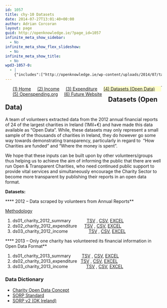 ```yaml
---
id: 1057
title: chy-10 Datasets
date: 2014-07-27T13:01:40+00:00
author: Adrian Corcoran
layout: page
guid: http://openknowledge.ie/?page_id=1057
infinite_meta_show_sidebar:
  - No
infinite_meta_show_flex_slideshow:
  - No
infinite_meta_show_title:
  - No
wpd3-1057-0:
  - |
    {"includes":["http://openknowledge.ie/wp-content/uploads/2014/07/tabulate.js","https://ajax.googleapis.com/ajax/libs/jquery/1.11.0/jquery.min.js","http://openknowledge.ie/wp-content/uploads/2014/07/jquery.tablesorter.min_.js","http://openknowledge.ie/wp-content/uploads/2014/08/jquery.formatCurrency-1.4.0.min_.js"],"code":"\tvar mydata; // store data globally\r\n\t\r\n\t//-----------------------------------------------------------\r\n\t// 1. Load external data and format into hierarchy\r\n\t// 1.1 load external data\r\n\td3.tsv(\"http://openknowledge.ie/wp-content/uploads/2014/11/dsdd.tsv\", function(error, data3) {\r\n\t\tdata3.forEach(function(d) {\r\n\t      d.RowID = parseInt(d.RowID);\r\n\t\t});\r\n\t\t\t\t\t\r\n\t\tmydata = data3.filter(function(d) { return 1 == 1; });\r\n//\t\talert(JSON.stringify(mydata.filter(function(d) { return 1 == 1 ; })));\r\n\t\t\t\r\n\t\tvar cols = [\"RowID\",\"Column\",\"Format\",\"Description\",\"ds01\",\"ds02\",\"ds03\"\r\n\t\t    ]; // build array of column\r\n\t\t$(tabulate(mydata.filter(function(d) { return 1 == 1; }),cols ,\"#tbl\"));\t//build table\r\n\t\t\r\n/*\r\n\t\t// build anchor element for title\r\n\t\t$('#tbl table tbody').children('tr').each(function() {\r\n\t\t\tvar a = $(this).children('td:nth-child(2)').html();\r\n\t\t\tvar h = $(this).children('td:nth-child(3)').html();\r\n\t\t\tvar s = \"<a target=\\\"_blank\\\" href=\\\"\"+h+\"\\\">\"+a+\"</a>\";\r\n//\t\t\talert(h);\r\n\t\t\tif ( h != '' ) { $(this).children('td:nth-child(2)').html(s); }\r\n\t\t});\r\n\t\t\r\n\t    // Format Currency\r\n\t\t$('#tbl table tbody').children('tr').each(function() {\r\n\t\t    $(this).children('td:nth-child(4)').formatCurrency({symbol:'€',roundToDecimalPlace:-1});\r\n//\t\t    $(this).children('td:nth-child(9)').formatCurrency({symbol:'€',roundToDecimalPlace:-1});\r\n//\t\t    $(this).children('td:nth-child(10)').formatCurrency({symbol:'€',roundToDecimalPlace:-1});\r\n\t\t    $(this).children('td:nth-child(4)').css('text-align','right');\r\n//\t\t    $(this).children('td:nth-child(9)').css('text-align','right');\r\n//\t\t    $(this).children('td:nth-child(10)').css('text-align','right');\r\n\t\t});\r\n\t\t\r\n\t    // Format Percentage\r\n\t\t$('#tbl table tbody').children('tr').each(function() {\r\n\t\t    $(this).children('td:nth-child(6)').append(' %');$(this).children('td:nth-child(6)').css('text-align','right');\r\n\t\t    $(this).children('td:nth-child(7)').append(' %');$(this).children('td:nth-child(7)').css('text-align','right');\r\n\t\t    $(this).children('td:nth-child(8)').append(' %');$(this).children('td:nth-child(8)').css('text-align','right');\r\n\t\t});\r\n\t\t\r\n*/\r\n        // hide columns\r\n//        $('#tbl table thead th:nth-child(3)').hide();$('#tbl table tbody td:nth-child(3)').hide();\r\n        $(\"#tbl table\").tablesorter();  // sort table\r\n  });"}
---
```

<ul id="menu">
  <li style="float: left; display: inline; padding-right: 20px;">
    <a href="chy-04">(1) Home</a>
  </li>
  <li style="float: left; display: inline; padding-right: 20px;">
    <a href="chy-12-2">(2) Income</a>
  </li>
  <li style="float: left; display: inline; padding-right: 20px;">
    <a href="chy-15">(3) Expenditure</a>
  </li>
  <li style="float: left; display: inline; padding-right: 20px; background-color: #ffffcc;">
    <a href="chy-10-datasets">(4) Datasets (Open Data)</a>
  </li>
  <li style="float: left; display: inline; padding-right: 20px;">
    <a href="openspending">(5) Openspending.org</a>
  </li>
  <li style="float: left; display: inline; padding-right: 20px;">
    <a href="chy-12">(6) Future Website</a>
  </li>
</ul>

* * *

## Datasets (Open Data)

A team of volunteers extracted data from the 2012 annual financial reports of 24 of the largest charities in Ireland (1Mil+€) and have made this data available as &#8220;Open Data&#8221;. While, these datasets may only represent a small sample of the thousands of charities in Ireland, they do however go some way towards demonstrating transparency, particularly in regard to  &#8220;How Charities are funded&#8221; and &#8220;Where the money is spent&#8221;.

We hope that these inputs can be built upon by other volunteers/groups thus helping us to achieve the aim of informing the public that there are well run Open & Transparent Charities, who need continued public support to provide vital services and simultaneously encourage the Charity Sector to become more transparent by publishing their reports in an open data format.

**Datasets:**
  
**** 2012 &#8211; Data scraped by volunteers from Annual Reports**

<a href="https://docs.google.com/document/d/14rmhlEgdfolXyJASAe-X-mg8Tr4LMrhyUHH5M-kBjOU/pub" target="_blank">Methodology</a>

  1. ds01\_charity\_2012_summary             <a href="https://docs.google.com/spreadsheets/d/1R0QgwdpDK6_KZLz2i20zc-EwSo4OgBiI0nCRQawixI0/export?gid=1237917342&format=tsv" target="_blank">TSV</a> , <a href="https://docs.google.com/spreadsheets/d/1R0QgwdpDK6_KZLz2i20zc-EwSo4OgBiI0nCRQawixI0/export?gid=1237917342&format=csv" target="_blank">CSV</a>, <a href="https://docs.google.com/spreadsheets/d/1R0QgwdpDK6_KZLz2i20zc-EwSo4OgBiI0nCRQawixI0/export?gid=1237917342&format=xlsx" target="_blank">EXCEL</a>
  2. ds02\_charity\_2012_expenditure      <a href="https://docs.google.com/spreadsheets/d/1R0QgwdpDK6_KZLz2i20zc-EwSo4OgBiI0nCRQawixI0/export?gid=931706284&format=tsv" target="_blank">TSV</a> , <a href="https://docs.google.com/spreadsheets/d/1R0QgwdpDK6_KZLz2i20zc-EwSo4OgBiI0nCRQawixI0/export?gid=931706284&format=csv" target="_blank">CSV</a>, <a href="https://docs.google.com/spreadsheets/d/1R0QgwdpDK6_KZLz2i20zc-EwSo4OgBiI0nCRQawixI0/export?gid=931706284&format=xlsx" target="_blank">EXCEL</a>
  3. ds03\_charity\_2012_income                 <a href="https://docs.google.com/spreadsheets/d/1R0QgwdpDK6_KZLz2i20zc-EwSo4OgBiI0nCRQawixI0/export?gid=349511916&format=tsv" target="_blank">TSV</a> , <a href="https://docs.google.com/spreadsheets/d/1R0QgwdpDK6_KZLz2i20zc-EwSo4OgBiI0nCRQawixI0/export?gid=349511916&format=csv" target="_blank">CSV</a>, <a href="https://docs.google.com/spreadsheets/d/1R0QgwdpDK6_KZLz2i20zc-EwSo4OgBiI0nCRQawixI0/export?gid=349511916&format=xlsx" target="_blank">EXCEL</a>

**** 2013 &#8211; Only one charity has volunteered its financial information in Open Data Format**

  1. ds01\_charity\_2013_summary         <a href="https://docs.google.com/spreadsheets/d/1R0QgwdpDK6_KZLz2i20zc-EwSo4OgBiI0nCRQawixI0/export?gid=1334509422&format=tsv" target="_blank">TSV</a> , <a href="https://docs.google.com/spreadsheets/d/1R0QgwdpDK6_KZLz2i20zc-EwSo4OgBiI0nCRQawixI0/export?gid=1334509422&format=csv" target="_blank">CSV</a>, <a href="https://docs.google.com/spreadsheets/d/1R0QgwdpDK6_KZLz2i20zc-EwSo4OgBiI0nCRQawixI0/export?gid=1334509422&format=xlsx" target="_blank">EXCEL</a>
  2. ds02\_charity\_2013_expenditure   <a href="https://docs.google.com/spreadsheets/d/1R0QgwdpDK6_KZLz2i20zc-EwSo4OgBiI0nCRQawixI0/export?gid=1997554011&format=tsv" target="_blank">TSV</a> , <a href="https://docs.google.com/spreadsheets/d/1R0QgwdpDK6_KZLz2i20zc-EwSo4OgBiI0nCRQawixI0/export?gid=1997554011&format=csv" target="_blank">CSV</a>, <a href="https://docs.google.com/spreadsheets/d/1R0QgwdpDK6_KZLz2i20zc-EwSo4OgBiI0nCRQawixI0/export?gid=1997554011&format=xlsx" target="_blank">EXCEL</a>
  3. ds03\_charity\_2013_income               <a href="https://docs.google.com/spreadsheets/d/1R0QgwdpDK6_KZLz2i20zc-EwSo4OgBiI0nCRQawixI0/export?gid=128675537&format=tsv" target="_blank">TSV</a> , <a href="https://docs.google.com/spreadsheets/d/1R0QgwdpDK6_KZLz2i20zc-EwSo4OgBiI0nCRQawixI0/export?gid=128675537&format=csv" target="_blank">CSV</a>, <a href="https://docs.google.com/spreadsheets/d/1R0QgwdpDK6_KZLz2i20zc-EwSo4OgBiI0nCRQawixI0/export?gid=128675537&format=xlsx" target="_blank">EXCEL</a>

### Data Dictionary

<div id="tbl">
</div>


  

  

  


<div class="wpd3-1057-0">
</div>

  * <a href="http://openknowledge.ie/wp-content/uploads/2014/10/Benefits-Map-Charity-2-2-2.pdf" target="_blank">Charity Open Data Concept</a>
  * <a href="http://www.dochas.ie/pages/resources/documents/sorp05.pdf#page=21" target="_blank">SORP Standard</a>
  * <a href="http://openknowledge.ie/wp-content/uploads/2014/10/Charity_SORP_v2.pdf" target="_blank">SORP v2 (OK Ireland)</a>